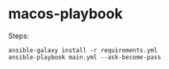# macos-playbook

Steps:
```
ansible-galaxy install -r requirements.yml
ansible-playbook main.yml --ask-become-pass
```
